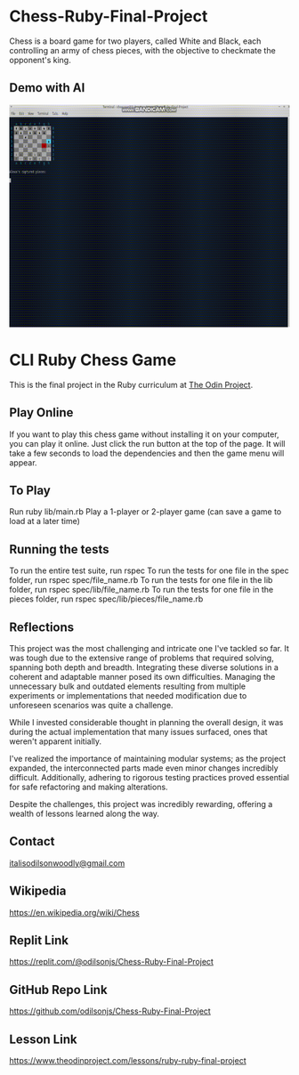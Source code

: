 # Chess-Ruby-Final-Project
Chess is a board game for two players, called White and Black, each controlling an army of chess pieces, with the objective to checkmate the opponent's king.


## Demo with AI
<img src="gif/bandicam.gif" alt="short chess game" width=auto height="400px"/><br>


# CLI Ruby Chess Game
This is the final project in the Ruby curriculum at [The Odin Project](https://www.theodinproject.com/lessons/ruby-ruby-final-project).

## Play Online
If you want to play this chess game without installing it on your computer, you can play it online. Just click the run button at the top of the page. It will take a few seconds to load the dependencies and then the game menu will appear.

## To Play
Run ruby lib/main.rb
Play a 1-player or 2-player game (can save a game to load at a later time)

## Running the tests
To run the entire test suite, run rspec
To run the tests for one file in the spec folder, run rspec spec/file_name.rb
To run the tests for one file in the lib folder, run rspec spec/lib/file_name.rb
To run the tests for one file in the pieces folder, run rspec spec/lib/pieces/file_name.rb


## Reflections

This project was the most challenging and intricate one I've tackled so far. It was tough due to the extensive range of problems that required solving, spanning both depth and breadth. Integrating these diverse solutions in a coherent and adaptable manner posed its own difficulties. Managing the unnecessary bulk and outdated elements resulting from multiple experiments or implementations that needed modification due to unforeseen scenarios was quite a challenge.

While I invested considerable thought in planning the overall design, it was during the actual implementation that many issues surfaced, ones that weren't apparent initially.

I've realized the importance of maintaining modular systems; as the project expanded, the interconnected parts made even minor changes incredibly difficult. Additionally, adhering to rigorous testing practices proved essential for safe refactoring and making alterations.

Despite the challenges, this project was incredibly rewarding, offering a wealth of lessons learned along the way.

## Contact
italisodilsonwoodly@gmail.com

## Wikipedia
https://en.wikipedia.org/wiki/Chess

## Replit Link
https://replit.com/@odilsonjs/Chess-Ruby-Final-Project

## GitHub Repo Link
https://github.com/odilsonjs/Chess-Ruby-Final-Project

## Lesson Link
https://www.theodinproject.com/lessons/ruby-ruby-final-project
